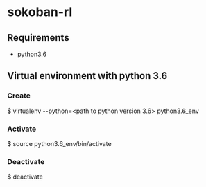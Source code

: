 # sokoban-rl

## Requirements
- python3.6

## Virtual environment with python 3.6

### Create
$ virtualenv --python=<path to python version 3.6> python3.6_env

### Activate
$ source python3.6_env/bin/activate

### Deactivate
$ deactivate

